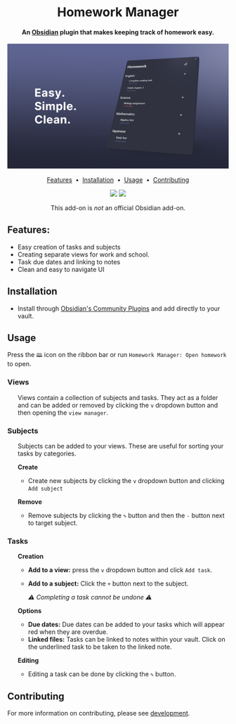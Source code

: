 <h1 align="center">
Homework Manager
</h1>

<div align="center">
  <h4>An <a href="https://obsidian.md/">Obsidian</a> plugin  that makes keeping track of homework easy.</h4>

  <picture>
    <img src="./docs/assets/preview.png">
  </picture>


  <a href="#features">Features</a> &nbsp;&bull;&nbsp;
  <a href="#installation">Installation</a> &nbsp;&bull;&nbsp;
  <a href="#usage">Usage</a> &nbsp;&bull;&nbsp;
  <a href="#contributing">Contributing</a>

  <a title="Buy me a coffee" href="https://buymeacoffee.com/kadisonm">
    <img  src="https://img.shields.io/badge/Support-30363D?style=for-the-badge&logo=GitHub-Sponsors&logoColor=#white"></a>
  <a title="GitHub License" href="/LICENSE">
    <img src="https://img.shields.io/github/license/kadisonm/anki-kanji-splitter?style=for-the-badge&color=blue"></a>
  
  </br>
  
  This add-on is *not* an official Obsidian add-on.
</div>

## Features:
- Easy creation of tasks and subjects
- Creating separate views for work and school.
- Task due dates and linking to notes
- Clean and easy to navigate UI

## Installation
- Install through [Obsidian's Community Plugins](https://obsidian.md/plugins) and add directly to your vault.

## Usage
Press the `🕮` icon on the ribbon bar or run `Homework Manager: Open homework` to open.

### Views
<ul>
	
Views contain a collection of subjects and tasks. They act as a folder and can be added or removed by clicking the `v` dropdown button and then opening the `view manager`.
</ul>

### Subjects
<ul>
  <p> Subjects can be added to your views. These are useful for sorting your tasks by categories. <p>

**Create**
- Create new subjects by clicking the `v` dropdown button and clicking `Add subject`

**Remove**
- Remove subjects by clicking the `✎` button and then the `-` button next to target subject.

</ul>

### Tasks
<ul>

**Creation**

- **Add to a view:** press the `v` dropdown button and click `Add task`.
- **Add to a subject:** Click the `+` button next to the subject.

  *⚠ Completing a task cannot be undone ⚠*

**Options**

- **Due dates:** Due dates can be added to your tasks which will appear red when they are overdue.
- **Linked files:** Tasks can be linked to notes within your vault. Click on the underlined task to be taken to the linked note.

**Editing**
- Editing a task can be done by clicking the `✎` button.
</ul>

## Contributing
For more information on contributing, please see [development](./docs/development.md).
